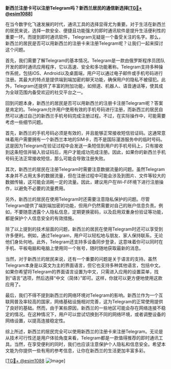 **新西兰注册卡可以注册Telegram吗？新西兰居民的通信新选择[[TG💪+ @esim1088](https://t.me/s/esim1088)]**

在当今数字化飞速发展的时代，通讯工具的选择显得尤为重要。对于生活在新西兰的居民来说，选择一款安全、便捷且功能强大的即时通讯软件是提升生活便利性的重要一环。而提到即时通讯软件，Telegram无疑是一个备受关注的名字。那么，新西兰的居民是否可以用新西兰的注册卡来注册Telegram呢？让我们一起来探讨这个问题。

首先，我们需要了解Telegram的基本情况。Telegram是一款由俄罗斯程序员团队开发的即时通讯应用程序，它以高速、安全和多功能著称。Telegram支持多种操作系统，包括iOS、Android以及桌面端，用户可以通过电子邮件或手机号码进行注册。其最大的特点是提供端到端加密的聊天功能，确保用户的隐私不被侵犯。此外，Telegram还提供了丰富的附加功能，如频道、机器人、语音通话等，使其成为全球范围内备受欢迎的社交平台之一。

回到问题本身，新西兰的居民是否可以用新西兰的注册卡注册Telegram呢？答案是肯定的。Telegram允许用户使用有效的手机号码进行注册，而新西兰的居民自然可以通过自己的新西兰手机号码完成注册过程。不过，在实际操作中，可能需要考虑一些细节问题。

首先，新西兰的手机号码必须是有效的，并且能够正常接收短信验证码。这通常意味着用户需要拥有一个新西兰本地的SIM卡，而不是国际漫游服务中的临时号码。这是因为Telegram在验证过程中会发送一条短信到用户的手机号码上，只有接收到这条短信并输入验证码后，用户才能成功完成注册。因此，如果你的新西兰手机号码无法正常接收短信，那么可能会导致注册失败。

其次，新西兰的居民在注册Telegram时需要注意数据流量的问题。虽然Telegram本身并不占用太多的数据流量，但在注册过程中可能会涉及到图片、文件等较大的数据传输，这可能会消耗一定的流量。因此，建议用户在Wi-Fi环境下进行注册操作，以避免不必要的流量费用。

另外，新西兰的居民在使用Telegram时还需要注意隐私保护的问题。尽管Telegram提供了端到端加密的功能，但用户仍然需要对自己的账户信息负责。例如，不要随意透露个人隐私信息，定期更换密码，以及启用双重身份验证等功能，都是保护个人信息安全的有效措施。

除了以上提到的技术层面的问题，新西兰的居民在使用Telegram时还可以享受到许多便利。例如，通过Telegram，用户可以轻松地与朋友、家人保持联系，无论他们身处何地。此外，Telegram还支持多设备同步登录，这意味着你可以同时在手机、平板电脑和电脑上使用同一个账号，随时随地获取最新的消息。

当然，对于新西兰的居民来说，还有一个重要的问题是关于语言的支持。虽然Telegram本身是以英文为主的界面语言，但它也支持多种其他语言，包括中文。如果你希望将Telegram的界面语言设置为中文，只需进入应用的设置菜单，找到“语言”选项，然后选择“中文（简体）”即可。这样，你就可以更方便地使用这款应用了。

最后，我们不得不提到新西兰的网络环境对Telegram的影响。新西兰作为一个互联网普及率较高的国家，网络基础设施相对完善，这为Telegram的正常使用提供了良好的基础。然而，由于某些原因，新西兰的一些地区可能会存在网络连接不稳定的情况。在这种情况下，用户可以尝试切换到不同的网络环境，或者调整设备的网络设置，以提高连接稳定性。

综上所述，新西兰的居民完全可以使用新西兰的注册卡来注册Telegram。无论是从技术可行性还是用户体验角度来看，Telegram都是一款值得推荐的即时通讯工具。当然，在享受便利的同时，我们也应该注意保护个人隐私和信息安全。希望本文能为你提供一些有用的参考信息，让你在新西兰的生活更加丰富多彩。

[[TG💪+ @esim1088](https://t.me/s/esim1088) ![Image](https://i.postimg.cc/4NQfJmqS/Snipaste-2025-05-13-00-14-12.png)]